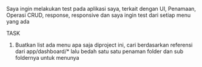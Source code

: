 Saya ingin melakukan test pada aplikasi saya, terkait dengan UI, Penamaan, Operasi CRUD, response, responsive
dan saya ingin test dari setiap menu yang ada

TASK 
1. Buatkan list ada menu apa saja diproject ini, cari berdasarkan referensi dari app/dashboard/* lalu bedah satu satu penaman folder dan sub foldernya untuk menunya